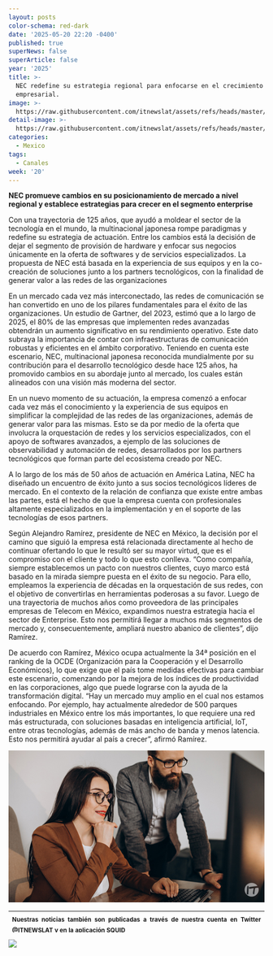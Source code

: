 ```yaml
---
layout: posts
color-schema: red-dark
date: '2025-05-20 22:20 -0400'
published: true
superNews: false
superArticle: false
year: '2025'
title: >-
  NEC redefine su estrategia regional para enfocarse en el crecimiento
  empresarial.
image: >-
  https://raw.githubusercontent.com/itnewslat/assets/refs/heads/master/img/540x320/ejecutivos-it-p.jpg
detail-image: >-
  https://raw.githubusercontent.com/itnewslat/assets/refs/heads/master/img/1024x680/ejecutivos-it-g.jpg
categories:
  - Mexico
tags:
  - Canales
week: '20'
---
```

**NEC promueve cambios en su posicionamiento de mercado a nivel regional y establece estrategias para crecer en el segmento enterprise** 

Con una trayectoria de 125 años, que ayudó a moldear el sector de la tecnología en el mundo, la multinacional japonesa rompe paradigmas y redefine su estrategia de actuación. Entre los cambios está la decisión de dejar el segmento de provisión de hardware y enfocar sus negocios únicamente en la oferta de softwares y de servicios especializados. La propuesta de NEC está basada en la experiencia de sus equipos y en la co-creación de soluciones junto a los partners tecnológicos, con la finalidad de generar valor a las redes de las organizaciones 

En un mercado cada vez más interconectado, las redes de comunicación se han convertido en uno de los pilares fundamentales para el éxito de las organizaciones. Un estudio de Gartner, del 2023, estimó que a lo largo de 2025, el 80% de las empresas que implementen redes avanzadas obtendrán un aumento significativo en su rendimiento operativo. Este dato subraya la importancia de contar con infraestructuras de comunicación robustas y eficientes en el ámbito corporativo. Teniendo en cuenta este escenario, NEC, multinacional japonesa reconocida mundialmente por su contribución para el desarrollo tecnológico desde hace 125 años, ha promovido cambios en su abordaje junto al mercado, los cuales están alineados con una visión más moderna del sector. 

En un nuevo momento de su actuación, la empresa comenzó a enfocar cada vez más el conocimiento y la experiencia de sus equipos en simplificar la complejidad de las redes de las organizaciones, además de generar valor para las mismas.  Esto se da por medio de la oferta que involucra la orquestación de redes y los servicios especializados, con el apoyo de softwares avanzados, a ejemplo de las soluciones de observabilidad y automación de redes, desarrollados por los partners tecnológicos que forman parte del ecosistema creado por NEC.

A lo largo de los más de 50 años de actuación en América Latina, NEC ha diseñado un encuentro de éxito junto a sus socios tecnológicos líderes de mercado. En el contexto de la relación de confianza que existe entre ambas las partes, está el hecho de que la empresa cuenta con profesionales altamente especializados en la implementación y en el soporte de las tecnologías de esos partners.

Según Alejandro Ramírez, presidente de NEC en México, la decisión por el camino que siguió la empresa está relacionada directamente al hecho de continuar ofertando lo que le resultó ser su mayor virtud, que es el compromiso con el cliente y todo lo que esto conlleva. “Como compañía, siempre establecemos un pacto con nuestros clientes, cuyo marco está basado en la mirada siempre puesta en el éxito de su negocio. Para ello, empleamos la experiencia de décadas en la orquestación de sus redes, con el objetivo de convertirlas en herramientas poderosas a su favor. Luego de una trayectoria de muchos años como proveedora de las principales empresas de Telecom en México, expandimos nuestra estrategia hacia el sector de Enterprise. Esto nos permitirá llegar a muchos más segmentos de mercado y, consecuentemente, ampliará nuestro abanico de clientes”, dijo Ramírez. 

De acuerdo con Ramírez, México ocupa actualmente la 34ª posición en el ranking de la OCDE (Organización para la Cooperación y el Desarrollo Económicos), lo que exige que el país tome medidas efectivas para cambiar este escenario, comenzando por la mejora de los índices de productividad en las corporaciones, algo que puede lograrse con la ayuda de la transformación digital. “Hay un mercado muy amplio en el cual nos estamos enfocando. Por ejemplo, hay actualmente alrededor de 500 parques industriales en México entre los más importantes, lo que requiere una red más estructurada, con soluciones basadas en inteligencia artificial, IoT, entre otras tecnologías, además de más ancho de banda y menos latencia. Esto nos permitirá ayudar al país a crecer”, afirmó Ramírez.

![](https://raw.githubusercontent.com/itnewslat/assets/refs/heads/master/img/540x320/ejecutivos-it-p.jpg)

<table style="height: 42px;" width="569">
<tbody>
<tr>
<td style="text-align: justify;"><sub><strong>Nuestras noticias también son publicadas a través de nuestra cuenta en Twitter <a href="https://twitter.com/itnewslat?lang=es">@ITNEWSLAT</a> y en la aplicación <a href="https://squidapp.co/en/">SQUID</a></strong></sub></td>
</tr>
</tbody>
</table>

<img src="https://tracker.metricool.com/c3po.jpg?hash=56f88a41e39ab42c063cc51676587a04"/>